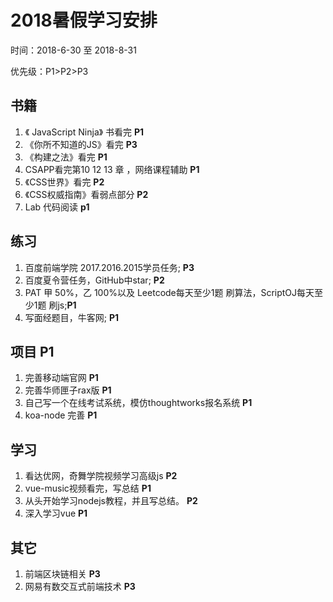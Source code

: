 # 2018暑假学习安排
时间：2018-6-30 至 2018-8-31

优先级：P1>P2>P3
## 书籍 

1. 《 JavaScript Ninja》 书看完 **P1**
2. 《你所不知道的JS》看完 **P3**
3. 《构建之法》看完 **P1**
4.  CSAPP看完第10 12 13 章 ，网络课程辅助 **P1**
5. 《CSS世界》看完 **P2**
6. 《CSS权威指南》看弱点部分 **P2**
7. Lab 代码阅读 **p1**

## 练习

1. 百度前端学院 2017.2016.2015学员任务; **P3**
2. 百度夏令营任务，GitHub中star; **P2**
3. PAT 甲 50%，乙 100%以及 Leetcode每天至少1题 刷算法，ScriptOJ每天至少1题 刷js;**P1**
4. 写面经题目，牛客网; **P1**


## 项目 P1

1. 完善移动端官网 **P1**
2. 完善华师匣子rax版 **P1**
3. 自己写一个在线考试系统，模仿thoughtworks报名系统 **P1**
4. koa-node 完善 **P1**

## 学习

1. 看达优网，奇舞学院视频学习高级js **P2**
2. vue-music视频看完，写总结 **P1**
3. 从头开始学习nodejs教程，并且写总结。 **P2**
4. 深入学习vue **P1**

## 其它

1. 前端区块链相关 **P3**
2. 网易有数交互式前端技术 **P3**

